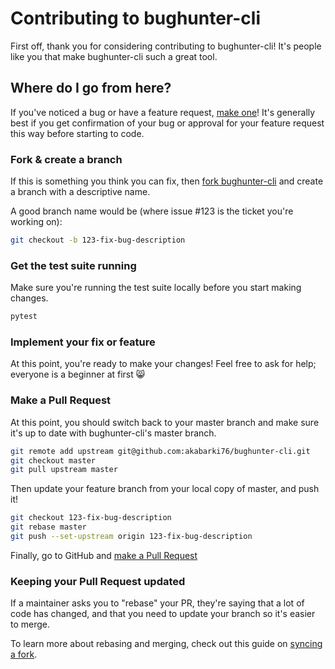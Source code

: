 # Contributing to bughunter-cli

First off, thank you for considering contributing to bughunter-cli! It's people like you that make bughunter-cli such a great tool.

## Where do I go from here?

If you've noticed a bug or have a feature request, [make one](https://github.com/akabarki76/bughunter-cli/issues/new)! It's generally best if you get confirmation of your bug or approval for your feature request this way before starting to code.

### Fork & create a branch

If this is something you think you can fix, then [fork bughunter-cli](https://github.com/akabarki76/bughunter-cli/fork) and create a branch with a descriptive name.

A good branch name would be (where issue #123 is the ticket you're working on):

```sh
git checkout -b 123-fix-bug-description
```

### Get the test suite running

Make sure you're running the test suite locally before you start making changes.

```sh
pytest
```

### Implement your fix or feature

At this point, you're ready to make your changes! Feel free to ask for help; everyone is a beginner at first 😸

### Make a Pull Request

At this point, you should switch back to your master branch and make sure it's up to date with bughunter-cli's master branch.

```sh
git remote add upstream git@github.com:akabarki76/bughunter-cli.git
git checkout master
git pull upstream master
```

Then update your feature branch from your local copy of master, and push it!

```sh
git checkout 123-fix-bug-description
git rebase master
git push --set-upstream origin 123-fix-bug-description
```

Finally, go to GitHub and [make a Pull Request](https://github.com/akabarki76/bughunter-cli/compare)

### Keeping your Pull Request updated

If a maintainer asks you to "rebase" your PR, they're saying that a lot of code has changed, and that you need to update your branch so it's easier to merge.

To learn more about rebasing and merging, check out this guide on [syncing a fork](https://help.github.com/articles/syncing-a-fork).